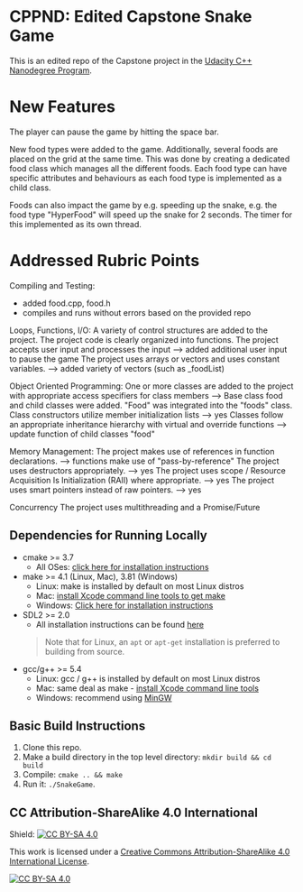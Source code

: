 # CPPND: Edited Capstone Snake Game
This is an edited repo of the Capstone project in the [Udacity C++ Nanodegree Program](https://www.udacity.com/course/c-plus-plus-nanodegree--nd213). 

# New Features
The player can pause the game by hitting the space bar.

New food types were added to the game. Additionally, several foods are placed on the grid at the same time.
This was done by creating a dedicated food class which manages all the different foods.
Each food type can have specific attributes and behaviours as each food type is implemented as a child class.

Foods can also impact the game by e.g. speeding up the snake, e.g. the food type "HyperFood" will speed up the snake
for 2 seconds. The timer for this implemented as its own thread.

# Addressed Rubric Points
Compiling and Testing: 
- added food.cpp, food.h
- compiles and runs without errors based on the provided repo 

Loops, Functions, I/O:
A variety of control structures are added to the project.
The project code is clearly organized into functions.
The project accepts user input and processes the input --> added additional user input to pause the game
The project uses arrays or vectors and uses constant variables. --> added variety of vectors (such as _foodList)

Object Oriented Programming:
One or more classes are added to the project with appropriate access specifiers for class members --> Base class food and child classes were added. "Food" was integrated into the "foods" class.
Class constructors utilize member initialization lists --> yes
Classes follow an appropriate inheritance hierarchy with virtual and override functions --> update function of child classes "food"

Memory Management:
The project makes use of references in function declarations. --> functions make use of "pass-by-reference"
The project uses destructors appropriately. --> yes
The project uses scope / Resource Acquisition Is Initialization (RAII) where appropriate. --> yes
The project uses smart pointers instead of raw pointers. --> yes

Concurrency
The project uses multithreading and a Promise/Future
 


## Dependencies for Running Locally
* cmake >= 3.7
  * All OSes: [click here for installation instructions](https://cmake.org/install/)
* make >= 4.1 (Linux, Mac), 3.81 (Windows)
  * Linux: make is installed by default on most Linux distros
  * Mac: [install Xcode command line tools to get make](https://developer.apple.com/xcode/features/)
  * Windows: [Click here for installation instructions](http://gnuwin32.sourceforge.net/packages/make.htm)
* SDL2 >= 2.0
  * All installation instructions can be found [here](https://wiki.libsdl.org/Installation)
  >Note that for Linux, an `apt` or `apt-get` installation is preferred to building from source. 
* gcc/g++ >= 5.4
  * Linux: gcc / g++ is installed by default on most Linux distros
  * Mac: same deal as make - [install Xcode command line tools](https://developer.apple.com/xcode/features/)
  * Windows: recommend using [MinGW](http://www.mingw.org/)

## Basic Build Instructions

1. Clone this repo.
2. Make a build directory in the top level directory: `mkdir build && cd build`
3. Compile: `cmake .. && make`
4. Run it: `./SnakeGame`.


## CC Attribution-ShareAlike 4.0 International


Shield: [![CC BY-SA 4.0][cc-by-sa-shield]][cc-by-sa]

This work is licensed under a
[Creative Commons Attribution-ShareAlike 4.0 International License][cc-by-sa].

[![CC BY-SA 4.0][cc-by-sa-image]][cc-by-sa]

[cc-by-sa]: http://creativecommons.org/licenses/by-sa/4.0/
[cc-by-sa-image]: https://licensebuttons.net/l/by-sa/4.0/88x31.png
[cc-by-sa-shield]: https://img.shields.io/badge/License-CC%20BY--SA%204.0-lightgrey.svg
